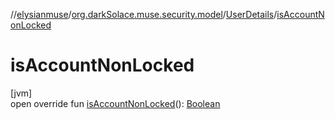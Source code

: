 //[elysianmuse](../../../index.md)/[org.darkSolace.muse.security.model](../index.md)/[UserDetails](index.md)/[isAccountNonLocked](is-account-non-locked.md)

# isAccountNonLocked

[jvm]\
open override fun [isAccountNonLocked](is-account-non-locked.md)(): [Boolean](https://kotlinlang.org/api/latest/jvm/stdlib/kotlin/-boolean/index.html)
